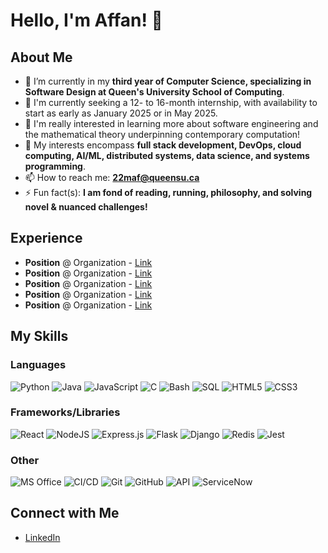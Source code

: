 # Hello, I'm Affan! 👋

## About Me
- 🌱 I’m currently in my **third year of Computer Science, specializing in Software Design at Queen's University School of Computing**.
- 🤔 I'm currently seeking a 12- to 16-month internship, with availability to start as early as January 2025 or in May 2025.
- 💬 I'm really interested in learning more about software engineering and the mathematical theory underpinning contemporary computation!
- 📱 My interests encompass **full stack development, DevOps, cloud computing, AI/ML, distributed systems, data science, and systems programming**.  
- 📫 How to reach me: **[22maf@queensu.ca](mailto:22maf@queensu.ca)**
- ⚡ Fun fact(s): **I am fond of reading, running, philosophy, and solving novel & nuanced challenges!**

## Experience
- **Position** @ Organization - [Link](https://www.google.com/)
- **Position** @ Organization - [Link](https://www.google.com/)
- **Position** @ Organization - [Link](https://www.google.com/)
- **Position** @ Organization - [Link](https://www.google.com/)
- **Position** @ Organization - [Link](https://www.google.com/)

## My Skills
### Languages
![Python](https://img.shields.io/badge/-Python-black?style=flat-square&logo=python)
![Java](https://img.shields.io/badge/-Java-E34A86?style=flat-square&logo=java)
![JavaScript](https://img.shields.io/badge/-JavaScript-black?style=flat-square&logo=javascript)
![C](https://img.shields.io/badge/-C-black?style=flat-square&logo=c)
![Bash](https://img.shields.io/badge/-Bash-4EAA25?style=flat-square&logo=gnu-bash)
![SQL](https://img.shields.io/badge/-SQL-black?style=flat-square&logo=postgresql)
![HTML5](https://img.shields.io/badge/-HTML5-black?style=flat-square&logo=html5)
![CSS3](https://img.shields.io/badge/-CSS3-black?style=flat-square&logo=css3)

### Frameworks/Libraries
![React](https://img.shields.io/badge/-React-black?style=flat-square&logo=react)
![NodeJS](https://img.shields.io/badge/-NodeJS-black?style=flat-square&logo=node.js)
![Express.js](https://img.shields.io/badge/-Express.js-black?style=flat-square&logo=express)
![Flask](https://img.shields.io/badge/-Flask-black?style=flat-square&logo=flask)
![Django](https://img.shields.io/badge/-Django-black?style=flat-square&logo=django)
![Redis](https://img.shields.io/badge/-Redis-black?style=flat-square&logo=redis)
![Jest](https://img.shields.io/badge/-Jest-black?style=flat-square&logo=jest)

### Other
![MS Office](https://img.shields.io/badge/-MS%20Office-D83B01?style=flat-square&logo=microsoft-office)
![CI/CD](https://img.shields.io/badge/-CI%2FCD-black?style=flat-square&logo=github-actions)
![Git](https://img.shields.io/badge/-Git-black?style=flat-square&logo=git)
![GitHub](https://img.shields.io/badge/-GitHub-181717?style=flat-square&logo=github)
![API](https://img.shields.io/badge/-API-black?style=flat-square&logo=swagger)
![ServiceNow](https://img.shields.io/badge/-ServiceNow-black?style=flat-square&logo=servicenow)

## Connect with Me
- [LinkedIn](https://www.google.com/)

<!--
**Affan-Farooq/Affan-Farooq** is a ✨ _special_ ✨ repository because its `README.md` (this file) appears on your GitHub profile.

Here are some ideas to get you started:

- 🔭 I’m currently working on ...
- 🌱 I’m currently learning ...
- 👯 I’m looking to collaborate on ...
- 🤔 I’m looking for help with ...
- 💬 Ask me about ...
- 📫 How to reach me: ...
- 😄 Pronouns: ...
- ⚡ Fun fact: ...
-->

